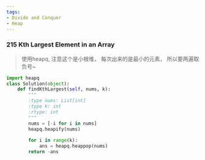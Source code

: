 ```yaml
---
tags:
- Divide and Conquer
- Heap
---
```


### 215 Kth Largest Element in an Array

> 使用heapq, 注意这个是小根堆， 每次出来的是最小的元素， 所以要两遍取负号~

```python
import heapq
class Solution(object):
    def findKthLargest(self, nums, k):
        """
        :type nums: List[int]
        :type k: int
        :rtype: int
        """
        nums = [-i for i in nums]
        heapq.heapify(nums)
        
        for i in range(k):
            ans = heapq.heappop(nums)
        return -ans
```



